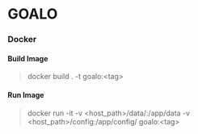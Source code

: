 # GOALO

### Docker

#### Build Image
> docker build . -t goalo:\<tag\>

#### Run Image
> docker run -it -v \<host_path\>/data/:/app/data -v \<host_path\>/config:/app/config/ goalo:\<tag\>
